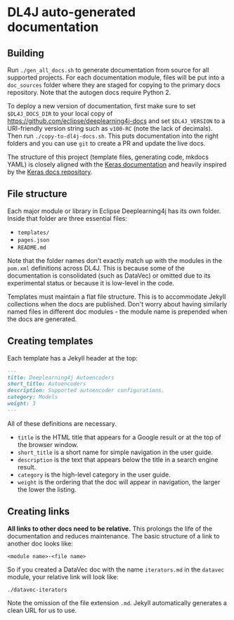 # DL4J auto-generated documentation

## Building

Run `./gen_all_docs.sh` to generate documentation from source for all supported projects. For each documentation module, files will be put into a `doc_sources` folder where they are staged for copying to the primary docs repository. Note that the autogen docs require Python 2.

To deploy a new version of documentation, first make sure to set `$DL4J_DOCS_DIR` to your local copy of 
https://github.com/eclipse/deeplearning4j-docs and set `$DL4J_VERSION` to a URI-friendly version string such as `v100-RC` (note the lack of decimals). Then run `./copy-to-dl4j-docs.sh`. This puts documentation
into the right folders and you can use `git` to create a PR and update the live docs.

The structure of this project (template files, generating code, mkdocs YAML) is closely aligned
with the [Keras documentation](keras.io) and heavily inspired by the [Keras docs repository](https://github.com/keras-team/keras/tree/master/docs).

## File structure

Each major module or library in Eclipse Deeplearning4j has its own folder. Inside that folder are three essential files:

- `templates/`
- `pages.json`
- `README.md`

Note that the folder names don't exactly match up with the modules in the `pom.xml` definitions across DL4J. This is because some of the documentation is consolidated (such as DataVec) or omitted due to its experimental status or because it is low-level in the code.

Templates must maintain a flat file structure. This is to accommodate Jekyll collections when the docs are published. Don't worry about having similarly named files in different doc modules - the module name is prepended when the docs are generated.

## Creating templates

Each template has a Jekyll header at the top:

```markdown
---
title: Deeplearning4j Autoencoders
short_title: Autoencoders
description: Supported autoencoder configurations.
category: Models
weight: 3
---
```

All of these definitions are necessary. 

- `title` is the HTML title that appears for a Google result or at the top of the browser window.
- `short_title` is a short name for simple navigation in the user guide.
- `description` is the text that appears below the title in a search engine result.
- `category` is the high-level category in the user guide.
- `weight` is the ordering that the doc will appear in navigation, the larger the lower the listing.

## Creating links

**All links to other docs need to be relative.** This prolongs the life of the documentation and reduces maintenance. The basic structure of a link to another doc looks like:

```
<module name>-<file name>
```

So if you created a DataVec doc with the name `iterators.md` in the `datavec` module, your relative link will look like:

```
./datavec-iterators
```

Note the omission of the file extension `.md`. Jekyll automatically generates a clean URL for us to use.